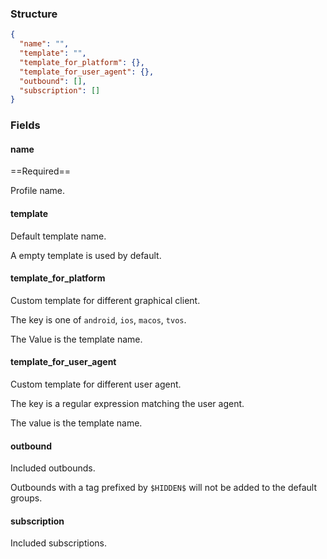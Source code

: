 ### Structure

```json
{
  "name": "",
  "template": "",
  "template_for_platform": {},
  "template_for_user_agent": {},
  "outbound": [],
  "subscription": []
}
```

### Fields

#### name

==Required==

Profile name.

#### template

Default template name.

A empty template is used by default.

#### template_for_platform

Custom template for different graphical client.

The key is one of `android`, `ios`, `macos`, `tvos`.

The Value is the template name.

#### template_for_user_agent

Custom template for different user agent.

The key is a regular expression matching the user agent.

The value is the template name.

#### outbound

Included outbounds.

Outbounds with a tag prefixed by `$HIDDEN$` will not be added to the default groups.

#### subscription

Included subscriptions.
